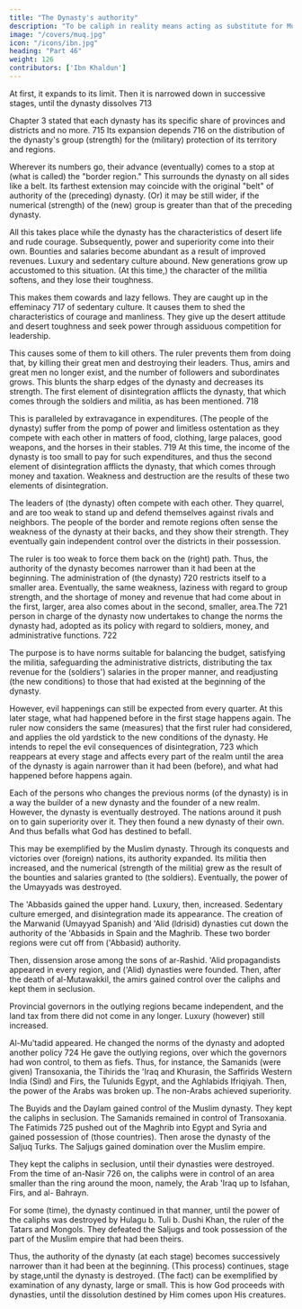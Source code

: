 ```yaml
---
title: "The Dynasty's authority"
description: "To be caliph in reality means acting as substitute for Muhammad with regard to the preservation of the religion and the political leadership of the world"
image: "/covers/muq.jpg"
icon: "/icons/ibn.jpg"
heading: "Part 46"
weight: 126
contributors: ['Ibn Khaldun']
---
```




At first, it expands to its limit. Then it is narrowed down in successive stages, until the dynasty dissolves 713

Chapter 3 <!-- Above, in the third (chapter) of this Muqqadimah, 714 in the chapter on the
caliphate and royal authority, we --> stated that each dynasty has its specific share of provinces and districts and no more. 715 Its expansion depends 716 on the distribution of the dynasty's group (strength) for the (military) protection of its territory and regions. 

Wherever its numbers go, their advance (eventually) comes to a stop at (what is called) the "border region." This surrounds the dynasty on all sides like a belt. Its farthest extension may coincide with the original "belt" of authority of the (preceding) dynasty. (Or) it may be still wider, if the numerical (strength) of the (new) group is greater than that of the preceding dynasty. 

All this takes place while the dynasty has the characteristics of desert life
and rude courage. Subsequently, power and superiority come into their own. Bounties and
salaries become abundant as a result of improved revenues. Luxury and sedentary
culture abound. New generations grow up accustomed to this situation. (At this
time,) the character of the militia softens, and they lose their toughness. 

This makes them cowards and lazy fellows. They are caught up in the effeminacy 717 of sedentary culture. It causes them to shed the characteristics of courage and manliness. They give up the desert attitude and desert toughness and seek power through assiduous competition for leadership. 

This causes some of them to kill others. The ruler prevents them from doing that, by killing their great men and destroying their leaders. Thus, amirs and great men no longer exist, and the number
of followers and subordinates grows. This blunts the sharp edges of the dynasty and
decreases its strength. The first element of disintegration afflicts the dynasty, that
which comes through the soldiers and militia, as has been mentioned. 718

This is paralleled by extravagance in expenditures. (The people of the dynasty) suffer from the pomp of power and limitless ostentation as they compete with each other in matters of food, clothing, large palaces, good weapons, and the horses in their stables. 719 At this time, the income of the dynasty is too small to pay for such expenditures, and thus the second element of disintegration afflicts the dynasty, that which comes through money and taxation. Weakness and destruction are the results of these two elements of disintegration.

The leaders of (the dynasty) often compete with each other. They quarrel, and are too weak to stand up and defend themselves against rivals and neighbors. The people of the border and remote regions often sense the weakness of the dynasty at their backs, and they show their strength. They eventually gain independent control over the districts in their possession. 

The ruler is too weak to force them back on the (right) path. Thus, the authority of the dynasty becomes narrower than it had been at the beginning. The administration of (the dynasty) 720 restricts itself to a smaller area. Eventually, the same weakness, laziness with regard to group strength, and the shortage of money and revenue that had come about in the first, larger, area also comes about in the second, smaller, area.The 721 person in charge of the dynasty now undertakes to change the norms the dynasty had, adopted as its policy with regard to soldiers, money, and
administrative functions. 722 

The purpose is to have norms suitable for balancing the budget, satisfying the militia, safeguarding the administrative districts, distributing the tax revenue for the (soldiers') salaries in the proper manner, and readjusting (the new conditions) to those that had existed at the beginning of the dynasty. 

However, evil happenings can still be expected from every quarter. At this later stage, what had happened before in the first stage happens again. The ruler now considers the same (measures) that the first ruler had considered, and applies the old yardstick to the new conditions of the dynasty. He intends to repel the evil consequences of disintegration, 723 which reappears at every stage and
affects every part of the realm until the area of the dynasty is again narrower than it had been (before), and what had happened before happens again. 

Each of the persons who changes the previous norms (of the dynasty) is in a way the builder of a new dynasty and the founder of a new realm. However, the dynasty is eventually destroyed. The nations around it push on to gain superiority over it. They then found a new dynasty of their own. And thus befalls what God has destined to befall.

This may be exemplified by the Muslim dynasty. Through its conquests and victories over (foreign) nations, its authority expanded. Its militia then increased, and the numerical (strength of the militia) grew as the result of the bounties and salaries granted to (the soldiers). Eventually, the power of the Umayyads was destroyed. 

The 'Abbasids gained the upper hand. Luxury, then, increased. Sedentary culture emerged, and disintegration made its appearance. The creation of the Marwanid (Umayyad Spanish) and 'Alid (ldrisid) dynasties cut down the authority of the 'Abbasids in Spain and the Maghrib. These two border regions were cut off from ('Abbasid) authority.

Then, dissension arose among the sons of ar-Rashid. 'Alid propagandists appeared in every region, and ('Alid) dynasties were founded. Then, after the death of al-Mutawakkil, the amirs gained control over the caliphs and kept them in seclusion. 

Provincial governors in the outlying regions became independent, and the land tax from there did not come in any longer. Luxury (however) still increased.

Al-Mu'tadid appeared. He changed the norms of the dynasty and adopted another policy 724 He gave the outlying regions, over which the governors had won control, to them as fiefs. Thus, for instance, the Samanids (were given) Transoxania, the Tihirids the 'Iraq and Khurasin, the Saffirids Western India (Sind) and Firs, the Tulunids Egypt, and the Aghlabids Ifriqiyah. Then, the power of the Arabs was broken up. The non-Arabs achieved superiority. 

The Buyids and the Daylam gained control of the Muslim dynasty. They kept the caliphs in seclusion. The Samanids
remained in control of Transoxania. The Fatimids 725 pushed out of the Maghrib into Egypt and Syria and gained possession of (those countries). Then arose the dynasty of the Saljuq Turks. The Saljugs gained domination over the Muslim empire. 

They kept the caliphs in seclusion, until their dynasties were destroyed.
From the time of an-Nasir 726 on, the caliphs were in control of an area smaller
than the ring around the moon, namely, the Arab 'Iraq up to Isfahan, Firs, and al-
Bahrayn. 

For some (time), the dynasty continued in that manner, until the power of the caliphs was destroyed by Hulagu b. Tuli b. Dushi Khan, the ruler of the Tatars and Mongols. They defeated the Saljugs and took possession of the part of the
Muslim empire that had been theirs.

Thus, the authority of the dynasty (at each stage) becomes successively narrower than it had been at the beginning. (This process) continues, stage by stage,until the dynasty is destroyed. (The fact) can be exemplified by examination of any dynasty, large or small. This is how God proceeds with dynasties, until the
dissolution destined by Him comes upon His creatures. 

